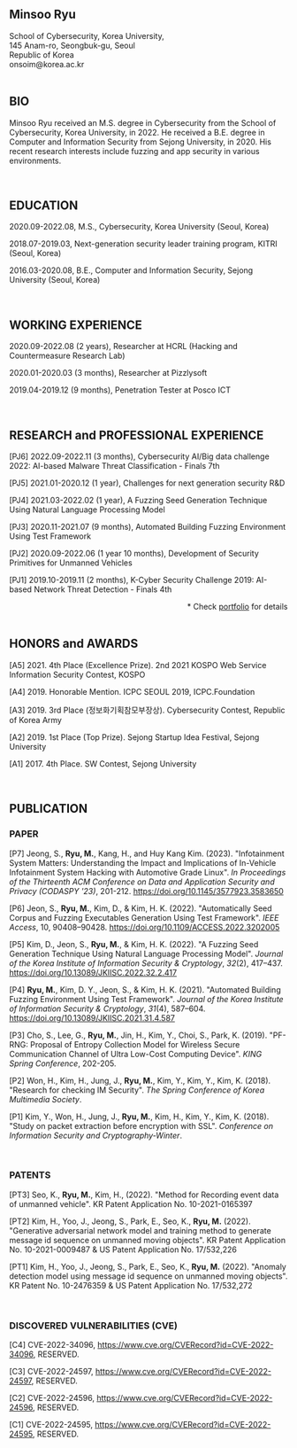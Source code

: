 <div style="text-align: left">
    <h2>
        Minsoo Ryu
    </h2>
    School of Cybersecurity, Korea University,<br>
    145 Anam-ro, Seongbuk-gu, Seoul<br>
    Republic of Korea<br>
    onsoim@korea.ac.kr<br>
</div>

<br>

## BIO

Minsoo Ryu received an M.S. degree in Cybersecurity from the School of Cybersecurity, Korea University, in 2022. He received a B.E. degree in Computer and Information Security from Sejong University, in 2020. His recent research interests include fuzzing and app security in various environments.

<br>

## EDUCATION

2020.09-2022.08, M.S., Cybersecurity, Korea University (Seoul, Korea)

2018.07-2019.03, Next-generation security leader training program, KITRI (Seoul, Korea)

2016.03-2020.08, B.E., Computer and Information Security, Sejong University (Seoul, Korea)

<br>

## WORKING EXPERIENCE

2020.09-2022.08 (2 years), Researcher at HCRL (Hacking and Countermeasure Research Lab)

2020.01-2020.03 (3 months), Researcher at Pizzlysoft

2019.04-2019.12 (9 months), Penetration Tester at Posco ICT

<br>

## RESEARCH and PROFESSIONAL EXPERIENCE<!-- (SELECTED) -->

[PJ6] 2022.09-2022.11 (3 months), Cybersecurity AI/Big data challenge 2022: AI-based Malware Threat Classification - Finals 7th

[PJ5] 2021.01-2020.12 (1 year), Challenges for next generation security R&D

[PJ4] 2021.03-2022.02 (1 year), A Fuzzing Seed Generation Technique Using Natural Language Processing Model

[PJ3] 2020.11-2021.07 (9 months), Automated Building Fuzzing Environment Using Test Framework

[PJ2] 2020.09-2022.06 (1 year 10 months), Development of Security Primitives for Unmanned Vehicles

[PJ1] 2019.10-2019.11 (2 months), K-Cyber Security Challenge 2019: AI-based Network Threat Detection - Finals 4th

<div style="text-align: right">
    * Check <a href="https://onsoim.notion.site/80ab8146fff94083906fa344cd7f9959">portfolio</a> for details 
</div>

<br>

## HONORS and AWARDS

<!-- 년도, 상이름, 수역 기관 -->

[A5] 2021. 4th Place (Excellence Prize). 2nd 2021 KOSPO Web Service Information Security Contest, KOSPO

[A4] 2019. Honorable Mention. ICPC SEOUL 2019, ICPC.Foundation

[A3] 2019. 3rd Place (정보화기획참모부장상). Cybersecurity Contest, Republic of Korea Army

[A2] 2019. 1st Place (Top Prize). Sejong Startup Idea Festival, Sejong University

[A1] 2017. 4th Place. SW Contest, Sejong University

<br>

## PUBLICATION

### PAPER

<!-- APA style -->

[P7] Jeong, S., **Ryu, M.**, Kang, H., and Huy Kang Kim. (2023). "Infotainment System Matters: Understanding the Impact and Implications of In-Vehicle Infotainment System Hacking with Automotive Grade Linux". *In Proceedings of the Thirteenth ACM Conference on Data and Application Security and Privacy (CODASPY '23)*, 201-212. https://doi.org/10.1145/3577923.3583650

[P6] Jeon, S., **Ryu, M.**, Kim, D., & Kim, H. K. (2022). "Automatically Seed Corpus and Fuzzing Executables Generation Using Test Framework". *IEEE Access*, 10, 90408–90428. https://doi.org/10.1109/ACCESS.2022.3202005

[P5] Kim, D., Jeon, S., **Ryu, M.**, & Kim, H. K. (2022). "A Fuzzing Seed Generation Technique Using Natural Language Processing Model". *Journal of the Korea Institute of Information Security & Cryptology*, *32*(2), 417–437. https://doi.org/10.13089/JKIISC.2022.32.2.417

[P4] **Ryu, M.**, Kim, D. Y., Jeon, S., & Kim, H. K. (2021). "Automated Building Fuzzing Environment Using Test Framework". *Journal of the Korea Institute of Information Security & Cryptology*, *31*(4), 587–604. https://doi.org/10.13089/JKIISC.2021.31.4.587

[P3] Cho, S., Lee, G., **Ryu, M.**, Jin, H., Kim, Y., Choi, S., Park, K. (2019). "PF-RNG: Proposal of Entropy Collection Model for Wireless Secure Communication Channel of Ultra Low-Cost Computing Device". *KING Spring Conference*, 202-205.

[P2] Won, H., Kim, H., Jung, J., **Ryu, M.**, Kim, Y., Kim, Y., Kim, K. (2018). "Research for checking IM Security". *The Spring Conference of Korea Multimedia Society*.

[P1] Kim, Y., Won, H., Jung, J., **Ryu, M.**, Kim, H., Kim, Y., Kim, K. (2018). "Study on packet extraction before encryption with SSL". *Conference on Information Security and Cryptography-Winter*.

<br>

### PATENTS

<!-- 발명자. (특허연도). 특허명. 특허라이센스 -->

[PT3] Seo, K., **Ryu, M.**, Kim, H., (2022). "Method for Recording event data of unmanned vehicle". KR Patent Application No. 10-2021-0165397

[PT2] Kim, H., Yoo, J., Jeong, S., Park, E., Seo, K., **Ryu, M.** (2022). "Generative adversarial network model and training method to generate message id sequence on unmanned moving objects". KR Patent Application No. 10-2021-0009487 & US Patent Application No. 17/532,226

[PT1] Kim, H., Yoo, J., Jeong, S., Park, E., Seo, K., **Ryu, M.** (2022). "Anomaly detection model using message id sequence on unmanned moving objects". KR Patent No. 10-2476359 & US Patent Application No. 17/532,272

<br>

### DISCOVERED VULNERABILITIES (CVE)

[C4] CVE-2022-34096, https://www.cve.org/CVERecord?id=CVE-2022-34096, RESERVED.

[C3] CVE-2022-24597, https://www.cve.org/CVERecord?id=CVE-2022-24597, RESERVED.

[C2] CVE-2022-24596, https://www.cve.org/CVERecord?id=CVE-2022-24596, RESERVED.

[C1] CVE-2022-24595, https://www.cve.org/CVERecord?id=CVE-2022-24595, RESERVED.
